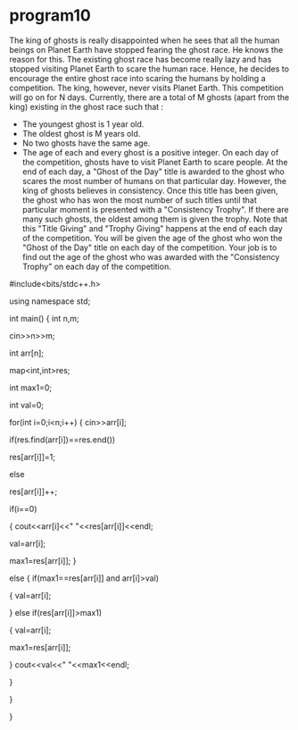 # program10
The king of ghosts is really disappointed when he sees that all the human beings on
Planet Earth have stopped fearing the ghost race. He knows the reason for this. The
existing ghost race has become really lazy and has stopped visiting Planet Earth to
scare the human race. Hence, he decides to encourage the entire ghost race into
scaring the humans by holding a competition. The king, however, never visits Planet
Earth.
This competition will go on for N days. Currently, there are a total of M ghosts (apart
from the king) existing in the ghost race such that :
- The youngest ghost is 1 year old.
- The oldest ghost is M years old.
- No two ghosts have the same age.
- The age of each and every ghost is a positive integer.
On each day of the competition, ghosts have to visit Planet Earth to scare people. At
the end of each day, a "Ghost of the Day" title is awarded to the ghost who scares the
most number of humans on that particular day. However, the king of ghosts believes
in consistency. Once this title has been given, the ghost who has won the most
number of such titles until that particular moment is presented with a "Consistency
Trophy". If there are many such ghosts, the oldest among them is given the trophy.
Note that this "Title Giving" and "Trophy Giving" happens at the end of each day of
the competition.
You will be given the age of the ghost who won the "Ghost of the Day" title on each
day of the competition. Your job is to find out the age of the ghost who was awarded
with the "Consistency Trophy" on each day of the competition.


#include<bits/stdc++.h>

using namespace std;

int main()
{
int n,m;

cin>>n>>m;

int arr[n];

map<int,int>res;

int max1=0;

int val=0;

for(int i=0;i<n;i++)
{
cin>>arr[i];

if(res.find(arr[i])==res.end())

res[arr[i]]=1;

else

res[arr[i]]++;

if(i==0)

{
cout<<arr[i]<<" "<<res[arr[i]]<<endl;

val=arr[i];

max1=res[arr[i]];
}

else
{
if(max1==res[arr[i]] and arr[i]>val)

{
val=arr[i];

}
else if(res[arr[i]]>max1)

{
val=arr[i];

max1=res[arr[i]];

}
cout<<val<<" "<<max1<<endl;

}

}

}

